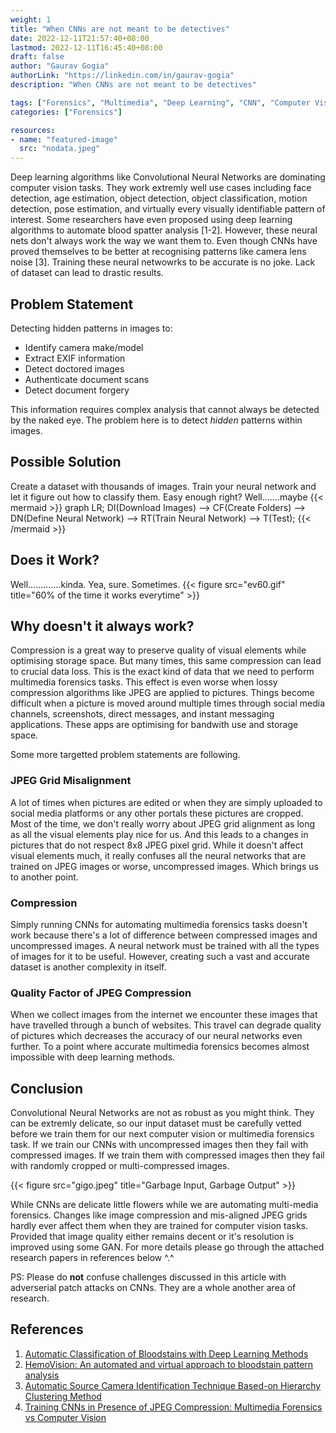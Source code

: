 ```yaml
---
weight: 1
title: "When CNNs are not meant to be detectives"
date: 2022-12-11T21:57:40+08:00
lastmod: 2022-12-11T16:45:40+08:00
draft: false
author: "Gaurav Gogia"
authorLink: "https://linkedin.com/in/gaurav-gogia"
description: "When CNNs are not meant to be detectives"

tags: ["Forensics", "Multimedia", "Deep Learning", "CNN", "Computer Vision"]
categories: ["Forensics"]

resources:
- name: "featured-image"
  src: "nodata.jpeg"
---
```


Deep learning algorithms like Convolutional Neural Networks are dominating computer vision tasks. They work extremly well use cases including face detection, age estimation, object detection, object classification, motion detection, pose estimation, and virtually every visually identifiable pattern of interest. Some researchers have even proposed using deep learning algorithms to automate blood spatter analysis [1-2]. However, these neural nets don't always work the way we want them to. Even though CNNs have proved themselves to be better at recognising patterns like camera lens noise [3]. Training these neural netwowrks to be accurate is no joke. Lack of dataset can lead to drastic results.

## Problem Statement
Detecting hidden patterns in images to:

- Identify camera make/model
- Extract EXIF information
- Detect doctored images
- Authenticate document scans
- Detect document forgery

This information requires complex analysis that cannot always be detected by the naked eye. The problem here is to detect _hidden_ patterns within images.

## Possible Solution
Create a dataset with thousands of images. Train your neural network and let it figure out how to classify them. Easy enough right? Well.......maybe
{{< mermaid >}}
graph LR;
DI(Download Images) --> CF(Create Folders) --> DN(Define Neural Network) --> RT(Train Neural Network) --> T(Test);
{{< /mermaid >}}

## Does it Work?
Well.............kinda. Yea, sure. Sometimes.
{{< figure src="ev60.gif" title="60% of the time it works everytime" >}}

## Why doesn't it always work?
Compression is a great way to preserve quality of visual elements while optimising storage space. But many times, this same compression can lead to crucial data loss. This is the exact kind of data that we need to perform multimedia forensics tasks. This effect is even worse when lossy compression algorithms like JPEG are applied to pictures. Things become difficult when a picture is moved around multiple times through social media channels, screenshots, direct messages, and instant messaging applications. These apps are optimising for bandwith use and storage space.

Some more targetted problem statements are following.

### JPEG Grid Misalignment
A lot of times when pictures are edited or when they are simply uploaded to social media platforms or any other portals these pictures are cropped. Most of the time, we don't really worry about JPEG grid alignment as long as all the visual elements play nice for us. And this leads to a changes in pictures that do not respect 8x8 JPEG pixel grid. While it doesn't affect visual elements much, it really confuses all the neural networks that are trained on JPEG images or worse, uncompressed images. Which brings us to another point.

### Compression
Simply running CNNs for automating multimedia forensics tasks doesn't work because there's a lot of difference between compressed images and uncompressed images. A neural network must be trained with all the types of images for it to be useful. However, creating such a vast and accurate dataset is another complexity in itself.

### Quality Factor of JPEG Compression
When we collect images from the internet we encounter these images that have travelled through a bunch of websites. This travel can degrade quality of pictures which decreases the accuracy of our neural networks even further. To a point where accurate multimedia forensics becomes almost impossible with deep learning methods.

## Conclusion
Convolutional Neural Networks are not as robust as you might think. They can be extremly delicate, so our input dataset must be carefully vetted before we train them for our next computer vision or multimedia forensics task. If we train our CNNs with uncompressed images then they fail with compressed images. If we train them with compressed images then they fail with randomly cropped or multi-compressed images.

{{< figure src="gigo.jpeg" title="Garbage Input, Garbage Output" >}}

While CNNs are delicate little flowers while we are automating multi-media forensics. Changes like image compression and mis-aligned JPEG grids hardly ever affect them when they are trained for computer vision tasks. Provided that image quality either remains decent or it's resolution is improved using some GAN. For more details please go through the attached research papers in references below ^.^

PS: Please do **not** confuse challenges discussed in this article with adverserial patch attacks on CNNs. They are a whole another area of research.

## References
1. [Automatic Classification of Bloodstains with Deep Learning Methods](https://link.springer.com/article/10.1007/s13218-022-00760-y)
2. [HemoVision: An automated and virtual approach to bloodstain pattern analysis](https://pubmed.ncbi.nlm.nih.gov/25911495/)
3. [Automatic Source Camera Identification Technique Based-on Hierarchy Clustering Method](https://link.springer.com/chapter/10.1007/978-3-030-78612-0_58)
4. [Training CNNs in Presence of JPEG Compression: Multimedia Forensics vs Computer Vision](https://ieeexplore.ieee.org/abstract/document/9360903)
